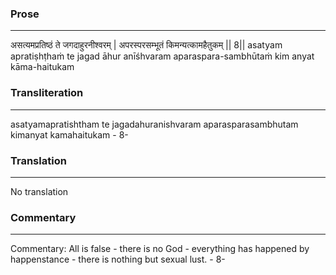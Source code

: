 ### Prose 
 --- 
असत्यमप्रतिष्ठं ते जगदाहुरनीश्वरम् |
अपरस्परसम्भूतं किमन्यत्कामहैतुकम् || 8||
asatyam apratiṣhṭhaṁ te jagad āhur anīśhvaram
aparaspara-sambhūtaṁ kim anyat kāma-haitukam

### Transliteration 
 --- 
asatyamapratishtham te jagadahuranishvaram aparasparasambhutam kimanyat kamahaitukam - 8-

### Translation 
 --- 
No translation

### Commentary 
 --- 
Commentary: All is false - there is no God - everything has happened by happenstance - there is nothing but sexual lust. - 8-
